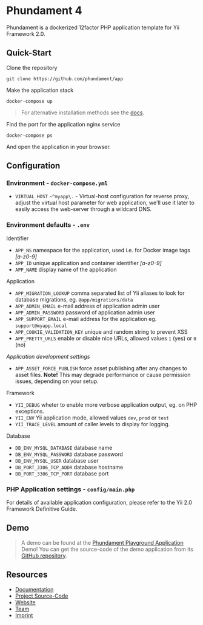 Phundament 4
============

Phundament is a dockerized 12factor PHP application template for Yii Framework 2.0.


Quick-Start
-----------

Clone the repository

    git clone https://github.com/phundament/app 

Make the application stack

    docker-compose up

> For alternative installation methods see the [docs](docs/20-installation-composer.md).

Find the port for the application nginx service

    docker-compose ps
    
And open the application in your browser.    

Configuration
-------------

### Environment - `docker-compose.yml`
     
 - `VIRTUAL_HOST` `~^myapp\.` - Virtual-host configuration for reverse proxy, adjust the virtual host parameter 
    for web application, we'll use it later to easily access the web-server through a wildcard DNS.


### Environment defaults - `.env`

Identifier

 - `APP_NS` namespace for the application, used i.e. for Docker image tags *[a-z0-9]*
 - `APP_ID` unique application and container identifier *[a-z0-9]*
 - `APP_NAME` display name of the application

Application
 
 - `APP_MIGRATION_LOOKUP` comma separated list of Yii aliases to look for database migrations, eg. `@app/migrations/data`
 - `APP_ADMIN_EMAIL` e-mail address of application admin user
 - `APP_ADMIN_PASSWORD` password of application admin user
 - `APP_SUPPORT_EMAIL` e-mail address for the application eg. `support@myapp.local`
 - `APP_COOKIE_VALIDATION_KEY` unique and random string to prevent XSS
 - `APP_PRETTY_URLS` enable or disable nice URLs, allowed values `1` (yes) or `0` (no)

*Application development settings*

 - `APP_ASSET_FORCE_PUBLISH` force asset publishing after any changes to asset files. **Note!** This may degrade performance or cause permission issues, depending on your setup.

 Framework
 
 - `YII_DEBUG` wheter to enable more verbose application output, eg. on PHP exceptions.
 - `YII_ENV` Yii application mode, allowed values `dev`, `prod` or `test`
 - `YII_TRACE_LEVEL` amount of caller levels to display for logging.
 
 Database
 
 - `DB_ENV_MYSQL_DATABASE` database name
 - `DB_ENV_MYSQL_PASSWORD` database password
 - `DB_ENV_MYSQL_USER` database user
 - `DB_PORT_3306_TCP_ADDR` database hostname
 - `DB_PORT_3306_TCP_PORT` database port

### PHP Application settings - `config/main.php`

For details of available application configuration, please refer to the Yii 2.0 Framework Definitive Guide. 


Demo
----

> A demo can be found at  the [Phundament Playground Application](https://github.com/phundament/playground/blob/master/README.md#phundament-developer-playground) Demo! 
> You can get the source-code of the demo application from its [GitHub repository](https://github.com/phundament/playground).


Resources
---------

- [Documentation](docs/README.md)
- [Project Source-Code](https://github.com/phundament/app)
- [Website](http://phundament.com)
- [Team](https://github.com/orgs/phundament/teams)
- [Imprint](http://herzogkommunikation.de/de/impressum-7.html)
